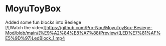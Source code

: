 # MoyuToyBox  
Added some fun blocks into Besiege  
[![Watch the video]]https://github.com/Pro-Nou/MoyuToyBox-Besiege-Mod/blob/main/(%E9%A2%84%E8%A7%88)Preview/(LED%E7%81%AF%E5%9D%97)LedBlock_1.mp4
